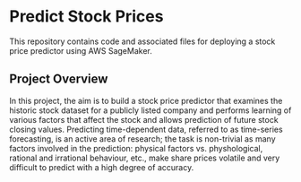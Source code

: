 # Predict Stock Prices

This repository contains code and associated files for deploying a stock price predictor using AWS SageMaker.

## Project Overview

In this project, the aim is to build a stock price predictor that examines the historic stock dataset for a publicly listed company and performs learning of various factors that affect the stock and allows prediction of future stock closing values. Predicting time-dependent data, referred to as time-series forecasting, is an active area of research; the task is non-trivial as many factors involved in the prediction: physical factors vs. physhological, rational and irrational behaviour, etc., make share prices volatile and very difficult to predict with a high degree of accuracy.

